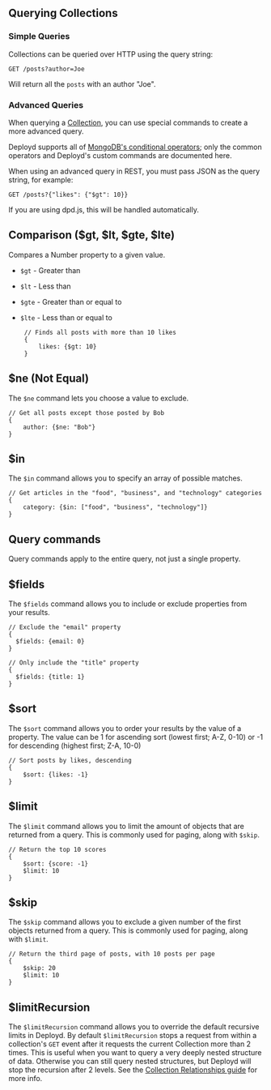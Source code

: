 <!--{
  title: 'Querying Collections',
  tags: ['reference', 'collection']
}-->

## Querying Collections

### Simple Queries

Collections can be queried over HTTP using the query string:

    GET /posts?author=Joe
  
Will return all the `posts` with an author "Joe".

### Advanced Queries

When querying a [Collection](../resources/collection.md), you can use special commands to create a more advanced query. 

Deployd supports all of [MongoDB's conditional operators](http://www.mongodb.org/display/DOCS/Advanced+Queries#AdvancedQueries-ConditionalOperators); only the common operators and Deployd's custom commands are documented here.

When using an advanced query in REST, you must pass JSON as the query string, for example:
	
	GET /posts?{"likes": {"$gt": 10}}

If you are using dpd.js, this will be handled automatically.


## Comparison ($gt, $lt, $gte, $lte)

Compares a Number property to a given value.

 - `$gt` - Greater than
 - `$lt` - Less than
 - `$gte` - Greater than or equal to
 - `$lte` - Less than or equal to

		// Finds all posts with more than 10 likes
		{
			likes: {$gt: 10}
		}

## $ne (Not Equal)

The `$ne` command lets you choose a value to exclude. 

	// Get all posts except those posted by Bob
	{
		author: {$ne: "Bob"}
	}

## $in

The `$in` command allows you to specify an array of possible matches.

	// Get articles in the "food", "business", and "technology" categories
	{
		category: {$in: ["food", "business", "technology"]}
	}

## Query commands

Query commands apply to the entire query, not just a single property.

## $fields

The `$fields` command allows you to include or exclude properties from your results.

    // Exclude the "email" property
    {
      $fields: {email: 0}
    }
<!--...-->
    // Only include the "title" property
    {
      $fields: {title: 1}
    }

## $sort

The `$sort` command allows you to order your results by the value of a property. The value can be 1 for ascending sort (lowest first; A-Z, 0-10) or -1 for descending (highest first; Z-A, 10-0)

	// Sort posts by likes, descending
	{
		$sort: {likes: -1}
	}

## $limit

The `$limit` command allows you to limit the amount of objects that are returned from a query. This is commonly used for paging, along with `$skip`.

	// Return the top 10 scores
	{
		$sort: {score: -1}
		$limit: 10
	}

## $skip

The `$skip` command allows you to exclude a given number of the first objects returned from a query. This is commonly used for paging, along with `$limit`. 

	// Return the third page of posts, with 10 posts per page
	{
		$skip: 20
		$limit: 10
	}
	
## $limitRecursion

The `$limitRecursion` command allows you to override the default recursive limits in Deployd. By default `$limitRecursion` stops a request from within a collection's `GET` event after it requests the current Collection more than 2 times. This is useful when you want to query a very deeply nested structure of data. Otherwise you can still query nested structures, but Deployd will stop the recursion after 2 levels. See the [Collection Relationships guide](relationships-between-collections.md) for more info.